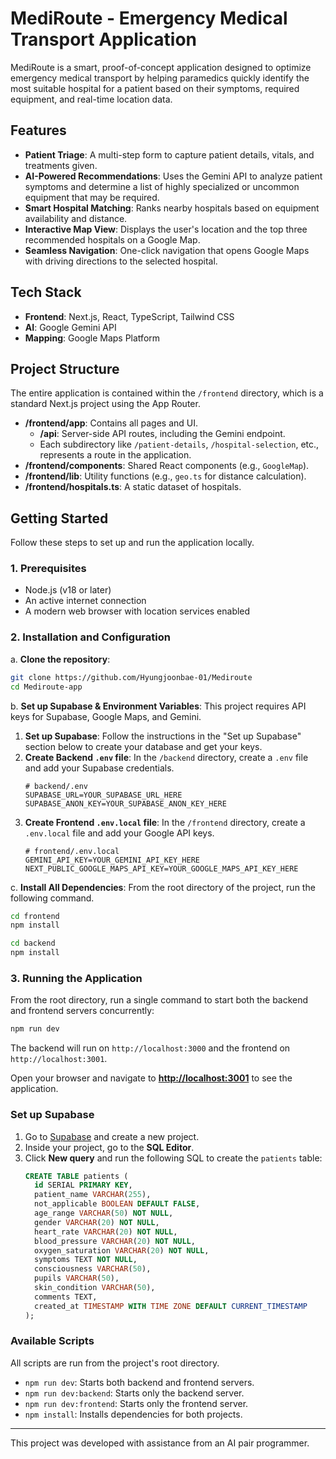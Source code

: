 # MediRoute - Emergency Medical Transport Application

MediRoute is a smart, proof-of-concept application designed to optimize emergency medical transport by helping paramedics quickly identify the most suitable hospital for a patient based on their symptoms, required equipment, and real-time location data.

## Features

- **Patient Triage**: A multi-step form to capture patient details, vitals, and treatments given.
- **AI-Powered Recommendations**: Uses the Gemini API to analyze patient symptoms and determine a list of highly specialized or uncommon equipment that may be required.
- **Smart Hospital Matching**: Ranks nearby hospitals based on equipment availability and distance.
- **Interactive Map View**: Displays the user's location and the top three recommended hospitals on a Google Map.
- **Seamless Navigation**: One-click navigation that opens Google Maps with driving directions to the selected hospital.

## Tech Stack

- **Frontend**: Next.js, React, TypeScript, Tailwind CSS
- **AI**: Google Gemini API
- **Mapping**: Google Maps Platform

## Project Structure

The entire application is contained within the `/frontend` directory, which is a standard Next.js project using the App Router.

-   **/frontend/app**: Contains all pages and UI.
    -   **/api**: Server-side API routes, including the Gemini endpoint.
    -   Each subdirectory like `/patient-details`, `/hospital-selection`, etc., represents a route in the application.
-   **/frontend/components**: Shared React components (e.g., `GoogleMap`).
-   **/frontend/lib**: Utility functions (e.g., `geo.ts` for distance calculation).
-   **/frontend/hospitals.ts**: A static dataset of hospitals.

## Getting Started

Follow these steps to set up and run the application locally.

### 1. Prerequisites

- Node.js (v18 or later)
- An active internet connection
- A modern web browser with location services enabled

### 2. Installation and Configuration

a. **Clone the repository**:
```bash
git clone https://github.com/Hyungjoonbae-01/Mediroute
cd Mediroute-app
```

b. **Set up Supabase & Environment Variables**:
This project requires API keys for Supabase, Google Maps, and Gemini.

1.  **Set up Supabase**: Follow the instructions in the "Set up Supabase" section below to create your database and get your keys.
2.  **Create Backend `.env` file**: In the `/backend` directory, create a `.env` file and add your Supabase credentials.
    ```env
    # backend/.env
    SUPABASE_URL=YOUR_SUPABASE_URL_HERE
    SUPABASE_ANON_KEY=YOUR_SUPABASE_ANON_KEY_HERE
    ```
3.  **Create Frontend `.env.local` file**: In the `/frontend` directory, create a `.env.local` file and add your Google API keys.
    ```env
    # frontend/.env.local
    GEMINI_API_KEY=YOUR_GEMINI_API_KEY_HERE
    NEXT_PUBLIC_GOOGLE_MAPS_API_KEY=YOUR_GOOGLE_MAPS_API_KEY_HERE
    ```

c. **Install All Dependencies**:
From the root directory of the project, run the following command. 
```bash
cd frontend
npm install
```

```bash
cd backend
npm install
```

### 3. Running the Application

From the root directory, run a single command to start both the backend and frontend servers concurrently:
```bash
npm run dev
```
The backend will run on `http://localhost:3000` and the frontend on `http://localhost:3001`.

Open your browser and navigate to **[http://localhost:3001](http://localhost:3001)** to see the application.

### Set up Supabase

1.  Go to [Supabase](https://supabase.com/) and create a new project.
2.  Inside your project, go to the **SQL Editor**.
3.  Click **New query** and run the following SQL to create the `patients` table:
    ```sql
    CREATE TABLE patients (
      id SERIAL PRIMARY KEY,
      patient_name VARCHAR(255),
      not_applicable BOOLEAN DEFAULT FALSE,
      age_range VARCHAR(50) NOT NULL,
      gender VARCHAR(20) NOT NULL,
      heart_rate VARCHAR(20) NOT NULL,
      blood_pressure VARCHAR(20) NOT NULL,
      oxygen_saturation VARCHAR(20) NOT NULL,
      symptoms TEXT NOT NULL,
      consciousness VARCHAR(50),
      pupils VARCHAR(50),
      skin_condition VARCHAR(50),
      comments TEXT,
      created_at TIMESTAMP WITH TIME ZONE DEFAULT CURRENT_TIMESTAMP
    );
    ```

### Available Scripts
All scripts are run from the project's root directory.
- `npm run dev`: Starts both backend and frontend servers.
- `npm run dev:backend`: Starts only the backend server.
- `npm run dev:frontend`: Starts only the frontend server.
- `npm install`: Installs dependencies for both projects.

---

This project was developed with assistance from an AI pair programmer. 
